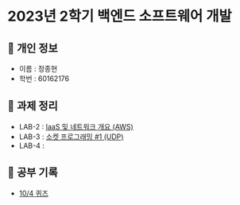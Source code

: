 # 2023년 2학기 백엔드 소프트웨어 개발

## 📁 개인 정보
* 이름 : 정종현
* 학번 : 60162176

## 📝 과제 정리
* LAB-2 : [IaaS 및 네트워크 개요 (AWS)](https://github.com/almond0115/mju-backend-dev/blob/main/lab2/README.md)
* LAB-3 : [소켓 프로그래밍 #1 (UDP)](https://github.com/almond0115/mju-backend-dev/blob/main/lab3/README.md)
* LAB-4 : 

## 🤔 공부 기록 
* [10/4 퀴즈](https://github.com/almond0115/mju-backend-dev/blob/main/study/quiz/231004.md)
